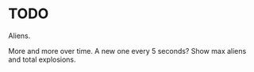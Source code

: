 # TODO

Aliens.

More and more over time.
A new one every 5 seconds?
Show max aliens and total explosions.
